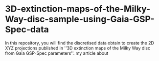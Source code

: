 # 3D-extinction-maps-of-the-Milky-Way-disc-sample-using-Gaia-GSP-Spec-data
In this repository, you will find the discretised data obtain to create the 2D XYZ projections published in ''3D extinction maps of the Milky Way disc from Gaia GSP-Spec parameters''. my article about 
